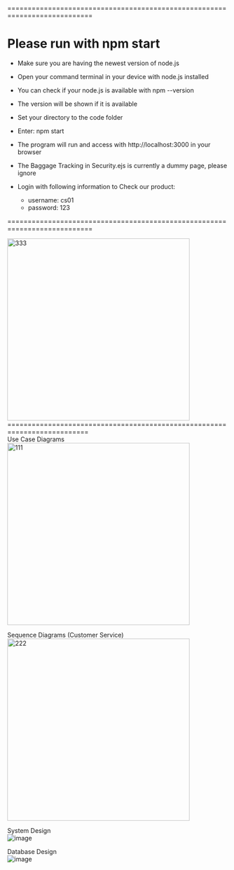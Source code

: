 ===========================================================================
# Please run with npm start

- Make sure you are having the newest version of node.js

- Open your command terminal in your device with node.js installed

- You can check if your node.js is available with npm --version

- The version will be shown if it is available

- Set your directory to the code folder

- Enter: npm start
- The program will run and access with http://localhost:3000 in your browser

- The Baggage Tracking in Security.ejs is currently a dummy page, please ignore

- Login with following information to Check our product:
    - username: cs01
    - password: 123
  
===========================================================================</br>

 <img width="416" alt="333" src="https://github.com/user-attachments/assets/9e26b1ff-87dd-485a-acbc-4d4a29e444d3" />

</br>
==========================================================================</br>
Use Case Diagrams</br>
<img width="416" alt="111" src="https://github.com/user-attachments/assets/1dbb071c-4ee4-4b1d-b05e-d99872966dee" />



Sequence Diagrams (Customer Service)</br>
<img width="416" alt="222" src="https://github.com/user-attachments/assets/df65ad69-42ec-4cfb-b209-62198c50c979" />

 
 System Design</br>
 ![image](https://github.com/user-attachments/assets/c247e410-b90c-4203-8025-32cbb3aa3809)


Database Design</br>
 ![image](https://github.com/user-attachments/assets/a09a5b97-abd6-4722-bab5-6af135edf6ab)


 
